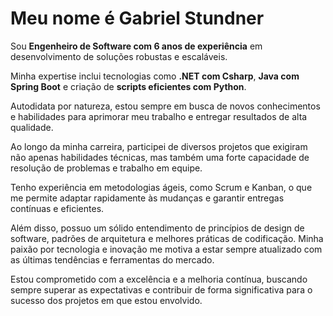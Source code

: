 # Meu nome é Gabriel Stundner

Sou **Engenheiro de Software com 6 anos de experiência** em desenvolvimento de soluções robustas e escaláveis. 

Minha expertise inclui tecnologias como **.NET com Csharp**, **Java com Spring Boot** e criação de **scripts eficientes com Python**. 

Autodidata por natureza, estou sempre em busca de novos conhecimentos e habilidades para aprimorar meu trabalho e entregar resultados de alta qualidade.

Ao longo da minha carreira, participei de diversos projetos que exigiram não apenas habilidades técnicas, mas também uma forte capacidade de resolução de problemas e trabalho em equipe. 

Tenho experiência em metodologias ágeis, como Scrum e Kanban, o que me permite adaptar rapidamente às mudanças e garantir entregas contínuas e eficientes.

Além disso, possuo um sólido entendimento de princípios de design de software, padrões de arquitetura e melhores práticas de codificação. Minha paixão por tecnologia e inovação me motiva a estar sempre atualizado com as últimas tendências e ferramentas do mercado.

Estou comprometido com a excelência e a melhoria contínua, buscando sempre superar as expectativas e contribuir de forma significativa para o sucesso dos projetos em que estou envolvido.
